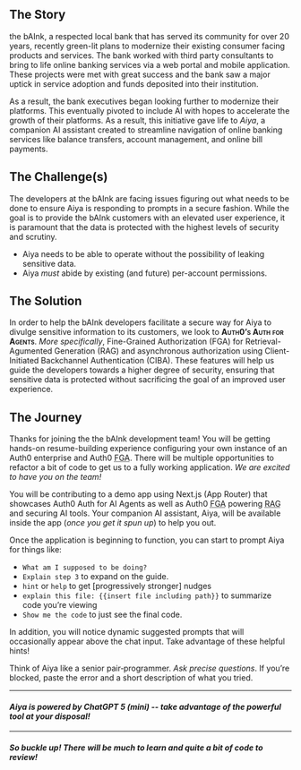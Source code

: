 ## The Story
the bAInk, a respected local bank that has served its community for over 20 years, recently green-lit plans to modernize their existing consumer facing products and services. The bank worked with third party consultants to bring to life online banking services via a web portal and mobile application. These projects were met with great success and the bank saw a major uptick in service adoption and funds deposited into their institution.

As a result, the bank executives began looking further to modernize their platforms. This eventually pivoted to include AI with hopes to accelerate the growth of their platforms. As a result, this initiative gave life to *Aiya*, a companion AI assistant created to streamline navigation of online banking services like balance transfers, account management, and online bill payments.

## The Challenge(s)
The developers at the bAInk are facing issues figuring out what needs to be done to ensure Aiya is responding to prompts in a secure fashion. While the goal is to provide the bAInk customers with an elevated user experience, it is paramount that the data is protected with the highest levels of security and scrutiny.
- Aiya needs to be able to operate without the possibility of leaking sensitive data.
- Aiya *must* abide by existing (and future) per-account permissions.

## The Solution
In order to help the bAInk developers facilitate a secure way for Aiya to divulge sensitive information to its customers, we look to <span style="font-variant: small-caps"><b>Auth0’s Auth for Agents</b></span>. *More specifically*, Fine-Grained Authorization (FGA) for Retrieval-Agumented Generation (RAG) and asynchronous authorization using Client-Initiated Backchannel Authentication (CIBA). These features will help us guide the developers towards a higher degree of security, ensuring that sensitive data is protected without sacrificing the goal of an improved user experience.


## The Journey
Thanks for joining the the bAInk development team! You will be getting hands-on resume-building experience configuring your own instance of an Auth0 enterprise and Auth0 <abbr title="Fine-Grained Authorization">FGA</abbr>. There will be multiple opportunities to refactor a bit of code to get us to a fully working application. *We are excited to have you on the team!*

You will be contributing to a demo app using Next.js (App Router) that showcases Auth0 Auth for AI Agents as well as Auth0 <abbr title="Fine-Grained Authorization">FGA</abbr> powering <abbr title="Retrieval-Augmented Generation">RAG</abbr> and securing AI tools. Your companion AI assistant, Aiya, will be available inside the app (*once you get it spun up*) to help you out.

Once the application is beginning to function, you can start to prompt Aiya for things like:

* `What am I supposed to be doing?`
* `Explain step 3` to expand on the guide.
* `hint` or `help` to get [progressively stronger] nudges
* `explain this file: {{insert file including path}}` to summarize code you’re viewing
* `Show me the code` to just see the final code.

In addition, you will notice dynamic suggested prompts that will occasionally appear above the chat input. Take advantage of these helpful hints!

Think of Aiya like a senior pair‑programmer. *Ask precise questions*. If you’re blocked, paste the error and a short description of what you tried.

---
#### *Aiya is powered by **ChatGPT 5 (mini)** -- take advantage of the powerful tool at your disposal!*
---

#### *So buckle up! There will be much to learn and quite a bit of code to review!*